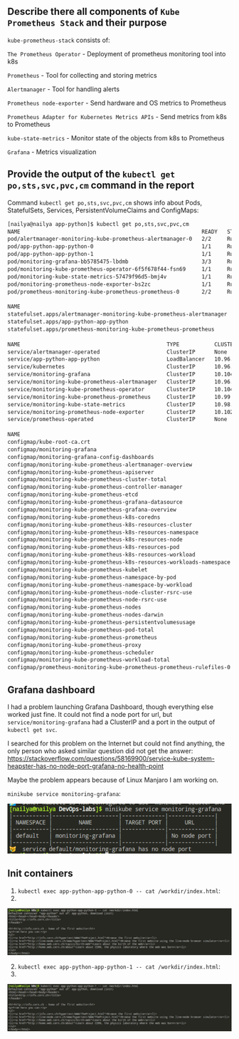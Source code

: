 ## Describe there all components of `Kube Prometheus Stack` and their purpose

`kube-prometheus-stack` consists of:

`The Prometheus Operator` - Deployment of prometheus monitoring tool into k8s

`Prometheus` - Tool for collecting and storing metrics

`Alertmanager` - Tool for handling alerts

`Prometheus node-exporter` - Send hardware and OS metrics to Prometheus

`Prometheus Adapter for Kubernetes Metrics APIs` - Send metrics from k8s to Prometheus

`kube-state-metrics` - Monitor state of the objects from k8s to Prometheus

`Grafana` - Metrics visualization

## Provide the output of the `kubectl get po,sts,svc,pvc,cm` command in the report

Command `kubectl get po,sts,svc,pvc,cm` shows info about Pods, StatefulSets, Services, PersistentVolumeClaims and ConfigMaps:

```bash
[nailya@nailya app-python]$ kubectl get po,sts,svc,pvc,cm
NAME                                                         READY   STATUS    RESTARTS       AGE
pod/alertmanager-monitoring-kube-prometheus-alertmanager-0   2/2     Running   3 (5m6s ago)   19m
pod/app-python-app-python-0                                  1/1     Running   1 (5m6s ago)   19m
pod/app-python-app-python-1                                  1/1     Running   1 (5m6s ago)   19m
pod/monitoring-grafana-bb5785475-lbdmb                       3/3     Running   3 (5m6s ago)   19m
pod/monitoring-kube-prometheus-operator-6f5f678f44-fsn69     1/1     Running   1 (5m6s ago)   19m
pod/monitoring-kube-state-metrics-57479f96d5-bmj4v           1/1     Running   1 (5m6s ago)   19m
pod/monitoring-prometheus-node-exporter-bs2zc                1/1     Running   1 (5m6s ago)   19m
pod/prometheus-monitoring-kube-prometheus-prometheus-0       2/2     Running   2 (5m6s ago)   19m

NAME                                                                    READY   AGE
statefulset.apps/alertmanager-monitoring-kube-prometheus-alertmanager   1/1     19m
statefulset.apps/app-python-app-python                                  2/2     19m
statefulset.apps/prometheus-monitoring-kube-prometheus-prometheus       1/1     19m

NAME                                              TYPE           CLUSTER-IP       EXTERNAL-IP   PORT(S)                      AGE
service/alertmanager-operated                     ClusterIP      None             <none>        9093/TCP,9094/TCP,9094/UDP   19m
service/app-python-app-python                     LoadBalancer   10.96.151.52     <pending>     80:31086/TCP                 19m
service/kubernetes                                ClusterIP      10.96.0.1        <none>        443/TCP                      22m
service/monitoring-grafana                        ClusterIP      10.104.97.12     <none>        80/TCP                       19m
service/monitoring-kube-prometheus-alertmanager   ClusterIP      10.96.88.69      <none>        9093/TCP                     19m
service/monitoring-kube-prometheus-operator       ClusterIP      10.104.219.100   <none>        443/TCP                      19m
service/monitoring-kube-prometheus-prometheus     ClusterIP      10.99.152.20     <none>        9090/TCP                     19m
service/monitoring-kube-state-metrics             ClusterIP      10.98.143.28     <none>        8080/TCP                     19m
service/monitoring-prometheus-node-exporter       ClusterIP      10.102.96.6      <none>        9100/TCP                     19m
service/prometheus-operated                       ClusterIP      None             <none>        9090/TCP                     19m

NAME                                                                     DATA   AGE
configmap/kube-root-ca.crt                                               1      22m
configmap/monitoring-grafana                                             1      19m
configmap/monitoring-grafana-config-dashboards                           1      19m
configmap/monitoring-kube-prometheus-alertmanager-overview               1      19m
configmap/monitoring-kube-prometheus-apiserver                           1      19m
configmap/monitoring-kube-prometheus-cluster-total                       1      19m
configmap/monitoring-kube-prometheus-controller-manager                  1      19m
configmap/monitoring-kube-prometheus-etcd                                1      19m
configmap/monitoring-kube-prometheus-grafana-datasource                  1      19m
configmap/monitoring-kube-prometheus-grafana-overview                    1      19m
configmap/monitoring-kube-prometheus-k8s-coredns                         1      19m
configmap/monitoring-kube-prometheus-k8s-resources-cluster               1      19m
configmap/monitoring-kube-prometheus-k8s-resources-namespace             1      19m
configmap/monitoring-kube-prometheus-k8s-resources-node                  1      19m
configmap/monitoring-kube-prometheus-k8s-resources-pod                   1      19m
configmap/monitoring-kube-prometheus-k8s-resources-workload              1      19m
configmap/monitoring-kube-prometheus-k8s-resources-workloads-namespace   1      19m
configmap/monitoring-kube-prometheus-kubelet                             1      19m
configmap/monitoring-kube-prometheus-namespace-by-pod                    1      19m
configmap/monitoring-kube-prometheus-namespace-by-workload               1      19m
configmap/monitoring-kube-prometheus-node-cluster-rsrc-use               1      19m
configmap/monitoring-kube-prometheus-node-rsrc-use                       1      19m
configmap/monitoring-kube-prometheus-nodes                               1      19m
configmap/monitoring-kube-prometheus-nodes-darwin                        1      19m
configmap/monitoring-kube-prometheus-persistentvolumesusage              1      19m
configmap/monitoring-kube-prometheus-pod-total                           1      19m
configmap/monitoring-kube-prometheus-prometheus                          1      19m
configmap/monitoring-kube-prometheus-proxy                               1      19m
configmap/monitoring-kube-prometheus-scheduler                           1      19m
configmap/monitoring-kube-prometheus-workload-total                      1      19m
configmap/prometheus-monitoring-kube-prometheus-prometheus-rulefiles-0   29     19m
```

## Grafana dashboard

I had a problem launching Grafana Dashboard, though everything else worked just fine.
It could not find a node port for url, but `service/monitoring-grafana` had a ClusterIP and a port in the output of `kubectl get svc`.

I searched for this problem on the Internet but could not find anything, the only person who asked similar question did not get the answer: https://stackoverflow.com/questions/58169900/service-kube-system-heapster-has-no-node-port-grafana-no-health-point

Maybe the problem appears because of Linux Manjaro I am working on.

`minikube service monitoring-grafana`:

![image](https://github.com/nailyav/DevOps-labs/blob/lab14/k8s/assets/monitoring_grafana.png)

## Init containers

1. `kubectl exec app-python-app-python-0 -- cat /workdir/index.html`:
2. 
![image](https://github.com/nailyav/DevOps-labs/blob/lab14/k8s/assets/init0.png)

2. `kubectl exec app-python-app-python-1 -- cat /workdir/index.html`:
3. 
![image](https://github.com/nailyav/DevOps-labs/blob/lab14/k8s/assets/init1.png)
